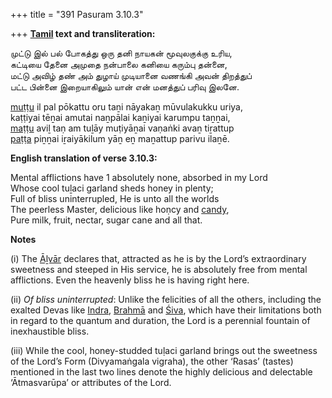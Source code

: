 +++
title = "391 Pasuram 3.10.3"

+++
**[Tamil](/definition/tamil#history "show Tamil definitions") text and transliteration:**

முட்டு இல் பல் போகத்து ஒரு தனி நாயகன் மூவுலகுக்கு உரிய,  
கட்டியை தேனை அமுதை நன்பாலை கனியை கரும்பு தன்னை,  
மட்டு அவிழ் தண் அம் துழாய் முடியானை வணங்கி அவன் திறத்துப்  
பட்ட பின்னை இறையாகிலும் யான் என் மனத்துப் பரிவு இலனே.

[muṭṭu](/definition/muttu#history "show muṭṭu definitions") il pal pōkattu oru taṉi nāyakaṉ mūvulakukku uriya,  
kaṭṭiyai tēṉai amutai naṉpālai kaṉiyai karumpu taṉṉai,  
[maṭṭu](/definition/mattu#history "show maṭṭu definitions") aviḻ taṇ am tuḻāy muṭiyāṉai vaṇaṅki avaṉ tiṟattup  
[paṭṭa](/definition/patta#history "show paṭṭa definitions") piṉṉai iṟaiyākilum yāṉ eṉ maṉattup parivu ilaṉē.

**English translation of verse 3.10.3:**

Mental afflictions have 1 absolutely none, absorbed in my Lord  
Whose cool tuḻaci garland sheds honey in plenty;  
Full of bliss uninterrupled, He is unto all the worlds  
The peerless Master, delicious like hoṇcy and [candy](/definition/candy#history "show candy definitions"),  
Pure milk, fruit, nectar, sugar cane and all that.

**Notes**

\(i\) The [Āḻvār](/definition/aḻvar#vaishnavism "show Āḻvār definitions") declares that, attracted as he is by the Lord’s extraordinary sweetness and steeped in His service, he is absolutely free from mental afflictions. Even the heavenly bliss he is having right here.

\(ii\) *Of bliss uninterrupted*: Unlike the felicities of all the others, including the exalted Devas like [Indra](/definition/indra#vaishnavism "show Indra definitions"), [Brahmā](/definition/brahma#vaishnavism "show Brahmā definitions") and [Śiva](/definition/shiva#vaishnavism "show Śiva definitions"), which have their limitations both in regard to the quantum and duration, the Lord is a perennial fountain of inexhaustible bliss.

\(iii\) While the cool, honey-studded tuḷaci garland brings out the sweetness of the Lord’s Form (Divyamaṅgala vigraha), the other ‘Rasas’ (tastes) mentioned in the last two lines denote the highly delicious and delectable ‘Ātmasvarūpa’ or attributes of the Lord.


